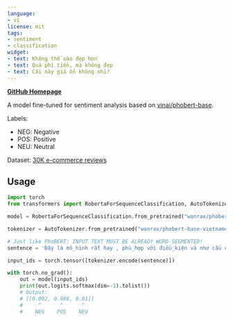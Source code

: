 ```yaml
---
language:
- vi
license: mit
tags:
- sentiment
- classification
widget:
- text: Không thể nào đẹp hơn
- text: Quá phí tiền, mà không đẹp
- text: Cái này giá ổn không nhỉ?
---
```


[**GitHub Homepage**](https://github.com/wonrax/phobert-base-vietnamese-sentiment)

A model fine-tuned for sentiment analysis based on [vinai/phobert-base](https://huggingface.co/vinai/phobert-base).

Labels:
- NEG: Negative
- POS: Positive
- NEU: Neutral

Dataset: [30K e-commerce reviews](https://www.kaggle.com/datasets/linhlpv/vietnamese-sentiment-analyst)

## Usage
```python
import torch
from transformers import RobertaForSequenceClassification, AutoTokenizer

model = RobertaForSequenceClassification.from_pretrained("wonrax/phobert-base-vietnamese-sentiment")

tokenizer = AutoTokenizer.from_pretrained("wonrax/phobert-base-vietnamese-sentiment", use_fast=False)

# Just like PhoBERT: INPUT TEXT MUST BE ALREADY WORD-SEGMENTED!
sentence = 'Đây là mô_hình rất hay , phù_hợp với điều_kiện và như cầu của nhiều người .'  

input_ids = torch.tensor([tokenizer.encode(sentence)])

with torch.no_grad():
    out = model(input_ids)
    print(out.logits.softmax(dim=-1).tolist())
    # Output:
    # [[0.002, 0.988, 0.01]]
    #     ^      ^      ^
    #    NEG    POS    NEU
```
